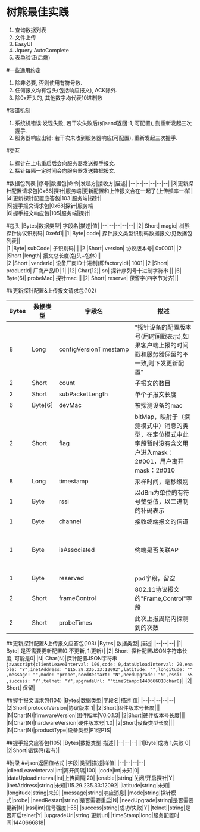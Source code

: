 # 树熊最佳实践
1. 查询数据列表
2. 文件上传
3. EasyUI
4. Jquery AutoComplete
5. 表单验证(后端)

#一些通用约定
1. 除非必要, 否则使用有符号数.
2. 任何报文均有包头(包括响应报文), ACK除外.
3. 除0x开头的, 其他数字均代表10进制数

#容错机制
1. 系统机错误:发现失败, 若干次失败后(如send返回-1, 可配置), 则重新发起三次握手.
2. 服务器响应出错: 若干次未收到服务器响应(可配置), 重新发起三次握手.

#交互
1. 探针在上电重启后会向服务器发送握手报文.
2. 探针每隔一定时间会向服务器发送数据报文.

#数据包列表
|序号|数据包|命令|发起方|接收方|描述|
|--|--|--|--|--|--|
|3|更新探针配置请求包|0x66|探针|服务端|更新配置和上传报文合在一起了(上传频率一样)|
|4|更新探针配置应答包|103|服务端|探针|	
|5|握手报文请求包|0x68|探针|服务端	
|6|握手报文响应包|105|服务端|探针|

#包头
|Bytes|数据类型|	字段名|描述|值|
|--|--|--|--|--|
|2|	Short|	magic|	树熊探针协议识别码|	0xefd1|
|1|	Byte|	code|	探针报文类型识别码数据报文:见数据包列表||	
|1	|Byte|	subCode|	子识别码|	|
|2	|Short|	version|	协议版本号|	0x0001|
|2	|Short	|length|	报文总长度(包头+包体)||	
|2	|Short	|venderId|	设备厂商ID十进制(即factoryId)|	1001|
|2	|Short|	productId|	厂商产品ID|	1|
|12|	Char(12)|	sn|	探针序列号十进制字符串	||
|6|	Byte(6)|	probeMac|	探针mac	||
|2|	Short|	reserve|	保留字(四字节对齐)||

##更新探针配置&上传报文请求包(102)

|Bytes|数据类型|字段名|描述|值|
|--|--|--|--|--|
|8|Long|configVersionTimestamp|"探针设备的配置版本号(用时间戳表示),如果客户端上报的时间戳和服务器保留的不一致,则下发更新配置"|初值为0|
|2|Short|count|子报文的数目|>=0|
|2|Short|subPacketLength|单个子报文长度|0x0018|
|6|Byte[6]|devMac|被探测设备的mac|
|2|Short|flag|bitMap，映射于（探测模式中）消息的类型，在定位模式中此字段暂时没有含义用户进入mask：2#001，用户离开mask：2#010|
|8|Long|timestamp|采样时间，毫秒级别|
|1|Byte|rssi|以dBm为单位的有符号整型值，以二进制的补码表示|
|1|Byte|channel|接收终端报文的信道|
|1|Byte|isAssociated|终端是否关联AP|关联：0x01，未关联：0x00|
|1|Byte|reserved|pad字段，留空|
|2|Short|frameControl|802.11协议报文的"Frame,Control"字段|
|2|Short|probeTimes|此次上报周期内探测到的次数|


##更新探针配置&上传报文应答包(103)
|Bytes|	数据类型|	描述|
|--|--|--|
|1|	Byte|	是否需要更新配置(0:不更新, 1:更新)|
|2|	Short|	探针配置JSON字符串长度, 可能是0|
|N|	Char(N)|探针配置JSON字符串```javascript{clientLeaveInterval: 100,code: 0,dataUploadInterval: 20,enable: "Y",inetAddress: "115.29.235.33:12092",latitude: "",longitude: "",message: "",mode: "probe",needRestart: "N",needUpgrade: "N",rssi: -55,success: "Y",telnet: "Y",upgradeUrl: ""timeStamp:1440666818char8}```|
|2|	Short|	保留|


##握手报文请求包(104)
|Bytes|数据类型|字段名|描述|值|
|--|--|--|--|--|
|2|Short|protocolVersion|协议版本|1|
|2|Short|固件版本号长度|||
|N|Char(N)|firmwareVersion|固件版本|V0.0.1.3|
|2|Short|硬件版本号长度|||
|N|Char(N)|hardwareVersion|硬件版本号|1.0|
|2|Short|设备类型长度|||
|N|Char(N)|productType|设备类型|P1或P1S|

##握手报文应答包(105)
|Bytes|数据类型|描述|
|--|--|--|
|1|Byte|成功 1,失败 0|
|2|Short|错误码(若有)|


#附录
##json返回值格式
|字段|类型|描述|样值|
|--|--|--|--|
|clientLeaveInterval|int|离开间隔|100|
|code|int|未知|0|
|dataUploadInterval|int|上传间隔|20|
|enable||string|关闭/开启探针|Y|
|inetAddress|string|未知|115.29.235.33:12092|
|latitude|string|未知|
|longitude|string|未知|
|message|string|响应消息|
|mode|string|探针模式|probe|
|needRestart|string|是否需要重启|N|
|needUpgrade|string|是否需要更新|N|
|rssi|int|信号强度|-55|
|success|string|成功/失败|Y|
|telnet||string|是否开启telnet|Y|
|upgradeUrl|string|更新url|
|timeStamp|long|服务配置时间|1440666818|
